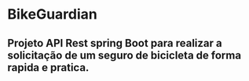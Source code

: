 # BikeGuardian
## Projeto API Rest spring Boot para realizar a solicitação de um seguro de bicicleta de forma rapida e pratica.
